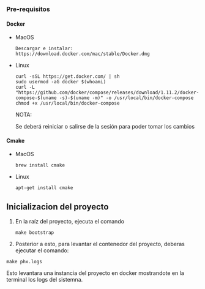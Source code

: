 ### Pre-requisitos

#### Docker

- MacOS

  ```
  Descargar e instalar: https://download.docker.com/mac/stable/Docker.dmg
  ```

- Linux

  ```shell
  curl -sSL https://get.docker.com/ | sh
  sudo usermod -aG docker $(whoami)
  curl -L "https://github.com/docker/compose/releases/download/1.11.2/docker-compose-$(uname -s)-$(uname -m)" -o /usr/local/bin/docker-compose
  chmod +x /usr/local/bin/docker-compose
  ```

  NOTA:

  Se deberá reiniciar o salirse de la sesión para poder tomar los cambios

#### Cmake

- MacOS

  ```shell
  brew install cmake
  ```

- Linux

  ```shell
  apt-get install cmake
  ```

## Inicializacion del proyecto

1. En la raíz del proyecto, ejecuta el comando

   ```shell
   make bootstrap
   ```
   
2. Posterior a esto, para levantar el contenedor del proyecto, deberas ejecutar el comando:

  ```shell
  make phx.logs
  ```
  
 Esto levantara una instancia del proyecto en docker mostrandote en la terminal los logs del sistemna.
